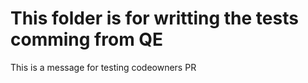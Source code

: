 # This folder is for writting the tests comming from QE
This is a message for testing codeowners PR
